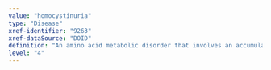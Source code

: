 ```yaml
---
value: "homocystinuria"
type: "Disease"
xref-identifier: "9263"
xref-dataSource: "DOID"
definition: "An amino acid metabolic disorder that involves an accumulation of homocysteine in the serum and an increased excretion of homocysteine in the urine.|Xref MGI."
level: "4"
---
```


